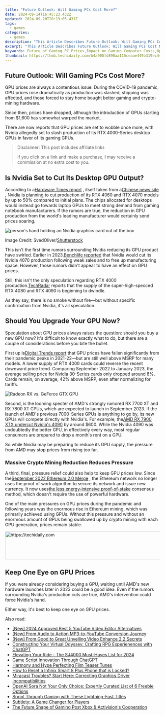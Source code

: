 ```yaml
---
title: "Future Outlook: Will Gaming PCs Cost More?"
date: 2024-09-14T16:45:23.432Z
updated: 2024-09-20T20:13:05.431Z
tags:
  - games
categories:
  - games
description: "This Article Describes Future Outlook: Will Gaming PCs Cost More?"
excerpt: "This Article Describes Future Outlook: Will Gaming PCs Cost More?"
keywords: Future of Gaming PC Prices,Impact on Gaming Computer Costs,Upcoming Trends in Gaming Hardware Expenses,Inflation and Its Effect on Gaming Systems,Price Increase Predictions for Gaming Computers,Will Console vs PC Pricing Change?,Affordability of High-End Gaming PCs
thumbnail: https://thmb.techidaily.com/b4a905fd890aa115ceaae449b319ec44a08a343a14b9f46ade584251a7832338.jpg
---
```


## Future Outlook: Will Gaming PCs Cost More?

 GPU prices are always a contentious issue. During the COVID-19 pandemic, GPU prices rose dramatically as production was slashed, shipping was affected, and those forced to stay home bought better gaming and crypto-mining hardware.

 Since then, prices have dropped, although the introduction of GPUs starting from $1,600 has somewhat warped the market.

 There are now reports that GPU prices are set to wobble once more, with Nvidia allegedly set to slash production of its RTX 4000-Series desktop GPUs in favor of its gaming GPUs.

>  Disclaimer: This post includes affiliate links
>
>  If you click on a link and make a purchase, I may receive a commission at no extra cost to you.
>

## Is Nvidia Set to Cut Its Desktop GPU Output?

 According to a[Hardware Times report](https://www.hardwaretimes.com/nvidia-may-reduce-supply-of-rtx-4060-4070-desktop-cards-to-make-more-notebook-gpus/) , itself taken from a[Chinese news site](https://news.mydrivers.com/1/928/928738.htm) , Nvidia is planning to cut production of its RTX 4060 and RTX 4070 models by up to 50% compared to initial plans. The chips allocated for desktops would instead go towards laptop GPUs to meet strong demand from gaming notebook manufacturers. If the rumors are true, the reduction in GPU production from the world's leading manufacturer would certainly send prices soaring.

![person's hand holding an Nvidia graphics card out of the box](https://static1.makeuseofimages.com/wordpress/wp-content/uploads/2023/04/nvidia-graphics-card.jpg)

 Image Credit: SvedOliver/[Shutterstock](https://www.shutterstock.com/image-photo/high-end-graphics-card-closeup-1950126406)

 This isn't the first time rumors surrounding Nvidia reducing its GPU product have swirled. Earlier in 2023,[Benchlife reported](https://benchlife.info/nvidia-might-stop-geforce-rtx-4070-gpu-for-china-market/) that Nvidia would cut its Nvidia 4070 production following weak sales and to free up manufacturing space. However, those rumors didn't appear to have an effect on GPU prices.

 Still, this isn't the only speculation regarding RTX 4000 production.[TechRadar](https://www.techradar.com/computing/gpu/nvidia-rumored-to-halt-rtx-4000-production-is-a-perfect-storm-coming-for-gpu-price-rises) reports that the supply of the super-high-specced RTX 4080 and RTX 4090 is beginning to dwindle.

 As they say, there is no smoke without fire—but without specific confirmation from Nvidia, it's all speculation.

## Should You Upgrade Your GPU Now?

 Speculation about GPU prices always raises the question: should you buy a new GPU now? It's difficult to know exactly what to do, but there are a couple of considerations before you bite the bullet.

 First up is[Digital Trends report](https://www.digitaltrends.com/computing/gpu-prices-2020-vs-2023-compared/) that GPU prices have fallen significantly from their pandemic peaks in 2021-22—but are still well above MSRP for many models. A lower supply of RTX 4000 cards could reverse the recent downward price trend. Comparing September 2022 to January 2023, the average selling price for Nvidia 30-Series cards only dropped around 8%. Cards remain, on average, 42% above MSRP, even after normalizing for tariffs.

![Radeon RX vs. GeForce GTX GPU](https://static1.makeuseofimages.com/wordpress/wp-content/uploads/2023/05/radeon-rx-vs-geforce-gtx-gpu.jpg)

 Second, is the looming specter of AMD's strongly rumored RX 7700 XT and RX 7800 XT GPUs, which are expected to launch in September 2023\. If the launch of AMD's previous 7000-Series GPUs is anything to go by, its new GPUs will compete directly with Nvidia's. For example, the[AMD RX 7900 XTX undercut Nvidia's 4090](https://www.makeuseof.com/amd-7900-xtx-dethrone-nvidia/) by around $600\. While the Nvidia 4090 was undoubtedly the better GPU, in effectively every way, most regular consumers are prepared to drop a month's rent on a GPU.

 So while Nvidia may be preparing to reduce its GPU supply, the pressure from AMD may stop prices from rising too far.

### Massive Crypto Mining Reduction Reduces Pressure

 A third, final, pressure relief could also help to keep GPU prices low. Since the[September 2022 Ethereum 2.0 Merge](https://www.makeuseof.com/what-is-the-ethereum-2-merge/) , the Ethereum network no longer uses the proof of work algorithm to secure its network and issue new currency. It now uses[the less energy-intensive proof-of-stake](https://www.makeuseof.com/proof-of-work-vs-proof-of-stake-which-is-better/) consensus method, which doesn't require the use of powerful hardware.

 One of the main pressures on GPU prices during the pandemic and following years was the enormous rise in Ethereum mining, which was primarily achieved using GPUs. Without this pressure and without an enormous amount of GPUs being swallowed up by crypto mining with each GPU generation, prices remain stable.

<!-- affiliate ads begin -->
<a href="https://malaysia-healthcare-travel-council.pxf.io/c/5597632/1557747/17382" target="_top" id="1557747">
  <img src="//a.impactradius-go.com/display-ad/17382-1557747" border="0" alt="https://techidaily.com" width="728" height="90"/>
</a>
<img height="0" width="0" src="https://malaysia-healthcare-travel-council.pxf.io/i/5597632/1557747/17382" style="position:absolute;visibility:hidden;" border="0" />
<!-- affiliate ads end -->

## Keep One Eye on GPU Prices

 If you were already considering buying a GPU, waiting until AMD's new hardware launches later in 2023 could be a good idea. Even if the rumors surrounding Nvidia's production cuts are true, AMD's intervention could force Nvidia's hand.

Either way, it's best to keep one eye on GPU prices.

<ins class="adsbygoogle"
     style="display:block"
     data-ad-format="autorelaxed"
     data-ad-client="ca-pub-7571918770474297"
     data-ad-slot="1223367746"></ins>

<ins class="adsbygoogle"
     style="display:block"
     data-ad-client="ca-pub-7571918770474297"
     data-ad-slot="8358498916"
     data-ad-format="auto"
     data-full-width-responsive="true"></ins>

<span class="atpl-alsoreadstyle">Also read:</span>
<div><ul>
<li><a href="https://youtube-data.techidaily.com/024-approved-best-5-youtube-video-editor-alternatives/"><u>[New] 2024 Approved Best 5 YouTube Video Editor Alternatives</u></a></li>
<li><a href="https://youtube-stream.techidaily.com/new-from-audio-to-action-mp3-to-youtube-conversion-journey/"><u>[New] From Audio to Action MP3-to-YouTube Conversion Journey</u></a></li>
<li><a href="https://some-knowledge.techidaily.com/new-from-good-to-great-unveiling-video-enhance-22-secrets/"><u>[New] From Good to Great Unveiling Video Enhance 2.2 Secrets</u></a></li>
<li><a href="https://games-able.techidaily.com/constructing-your-virtual-odyssey-crafting-rpg-experienences-with-chatgpt/"><u>Constructing Your Virtual Odyssey: Crafting RPG Experienences with ChatGPT</u></a></li>
<li><a href="https://fox-friendly.techidaily.com/elevating-your-ride-the-sj4000-must-haves-list-for-2024/"><u>Elevating Your Ride - The SJ4000 Must-Haves List for 2024</u></a></li>
<li><a href="https://games-able.techidaily.com/game-script-innovation-through-chatgpt/"><u>Game Script Innovation Through ChatGPT</u></a></li>
<li><a href="https://fox-info.techidaily.com/harmony-and-hype-perfecting-film-teaser-tunes/"><u>Harmony and Hype Perfecting Film Teaser Tunes</u></a></li>
<li><a href="https://unlock-android.techidaily.com/how-to-reset-a-infinix-smart-8-plus-phone-that-is-locked-by-drfone-android/"><u>How to Reset a Infinix Smart 8 Plus Phone that is Locked?</u></a></li>
<li><a href="https://win-howtos.techidaily.com/miracast-troubles-start-here-correcting-graphics-driver-incompatibilities/"><u>Miracast Troubles? Start Here: Correcting Graphics Driver Incompatibilities</u></a></li>
<li><a href="https://tech-haven.techidaily.com/openai-sora-not-your-only-choice-expertly-curated-list-of-6-freebie-options/"><u>OpenAI Sora Not Your Only Choice: Expertly Curated List of 6 Freebie Options</u></a></li>
<li><a href="https://games-able.techidaily.com/sprint-through-gaming-with-these-lightning-fast-titles/"><u>Sprint Through Gaming with These Lightning-Fast Titles</u></a></li>
<li><a href="https://games-able.techidaily.com/subtlety-a-game-changer-for-players/"><u>Subtlety: A Game Changer for Players</u></a></li>
<li><a href="https://games-able.techidaily.com/the-future-shape-of-gaming-post-xbox-and-activisions-cooperation/"><u>The Future Shape of Gaming Post Xbox & Activision's Cooperation</u></a></li>
</ul></div>

